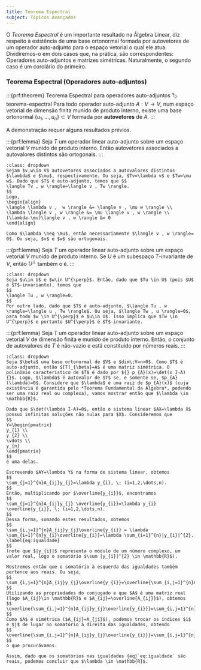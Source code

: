 ```yaml
---
title: Teorema Espectral
subject: Tópicos Avançados
---
```


O *Teorema Espectral* é um importante resultado na Álgebra Linear, diz respeito à existência de uma base ortonormal formada por autovetores de um operador auto-adjunto para o espaço vetorial o qual ele atua. Dividiremos-o em dois casos que, na prática, são correspondentes: Operadores auto-adjuntos e matrizes simétricas. Naturalmente, o segundo caso é um corolário do primeiro.

### Teorema Espectral (Operadores auto-adjuntos)

:::{prf:theorem} Teorema Espectral para operadores auto-adjuntos
:label: teorema-espectral
Para todo operador auto-adjunto $A:V\to V$, num espaço vetorial de dimensão finita munido de produto interno, existe uma base ortonormal $\{ u_{1},\dots,u_{n} \}\subset V$ formada por **autovetores** de $A$.
:::

A demonstração requer alguns resultados prévios.

:::{prf:lemma}
Seja $T$ um operador linear auto-adjunto sobre um espaço vetorial $V$ munido de produto interno. Então autovetores associados a autovalores distintos são ortogonais.
:::

```{admonition} Demonstração
:class: dropdown
Sejam $v,w\in V$ autovetores associados a autovalores distintos $\lambda$ e $\mu$, respectivamente. Ou seja, $Tv=\lambda v$ e $Tw=\mu w$. Dado que $T$ é auto-adjunto, temos que $$
\langle Tv , w \rangle=\langle v , Tw \rangle.
$$
Logo, 
\begin{align}
\langle \lambda v ,  w \rangle &= \langle v , \mu w \rangle \\
\lambda \langle v , w \rangle &= \mu \langle v , w \rangle \\
(\lambda-\mu)\langle v , w \rangle &= 0
\end{align}

Como $\lambda \neq \mu$, então necessariamente $\langle v , w \rangle= 0$. Ou seja, $v$ e $w$ são ortogonais.
```

:::{prf:lemma}
Seja $T$ um operador linear auto-adjunto sobre um espaço vetorial $V$ munido de produto interno. Se $U$ é um subespaço $T$-invariante de $V$, então $U^{\perp}$ também o é. 
:::

```{admonition} Demonstração
:class: dropdown
Seja $u\in U$ e $w\in U^{\perp}$. Então, dado que $Tu \in U$ (pois $U$ é $T$-invariante), temos que
$$
\langle Tu , w \rangle=0.
$$
Por outro lado, dado que $T$ é auto-adjunto, $\langle Tu , w \rangle=\langle u , Tw \rangle$. Ou seja, $\langle Tw , u \rangle=0$, para todo $w \in U^{\perp}$ e $u\in U$. Isso implica que $Tw \in U^{\perp}$ e portanto $U^{\perp}$ é $T$-invariante.
```

:::{prf:lemma}
Seja $T$ um operador linear auto-adjunto sobre um espaço vetorial $V$ de dimensão finita e munido de produto interno. Então, o conjunto de autovalores de $T$ é não-vazio e está constituído por números reais.
:::

```{admonition} Demonstração
:class: dropdown
Seja $\beta$ uma base ortonormal de $V$ e $dim\;V=n>0$. Como $T$ é auto-adjunto, então $[T]_{\beta}=A$ é uma matriz simétrica. O polinômio característico de $T$ é dado por ${} p_{A}(x)=\det(x I-A) {}$. Logo, $\lambda$ é autovalor de $T$ se, e somente se, $p_{A}(\lambda)=0$. Considere que $\lambda$ é uma raiz de $p_{A}(x)$ (cuja existência é garantida pelo *Teorema Fundamental da Álgebra*, podendo ser uma raiz real ou complexa), vamos mostrar então que $\lambda \in \mathbb{R}$.

Dado que $\det(\lambda I-A)=0$, então o sistema linear $AX=\lambda X$ possui infinitas soluções não nulas para $X$. Consideremos que
$$
Y=\begin{pmatrix}
y_{1} \\
y_{2} \\
\vdots \\
y_{n}
\end{pmatrix}
$$
é uma delas.

Escrevendo $AY=\lambda Y$ na forma de sistema linear, obtemos
$$
\sum_{j=1}^{n}A_{ij}y_{j}=\lambda y_{i}, \; (i=1,2,\dots,n).
$$
Então, multiplicando por $\overline{y_{i}}$, encontramos
$$
\sum_{j=1}^{n}A_{ij}y_{j} \overline{y_{i}}=\lambda y_{i} \overline{y_{i}}, \; (i=1,2,\dots,n).
$$
Dessa forma, somando estes resultados, obtemos
$$
\sum_{i,j=1}^{n}A_{ij}y_{j}\overline{y_{i}} = \lambda \sum_{i=1}^{n}y_{i}\overline{y_{i}}=\lambda \sum_{i=1}^{n}|y_{i}|^{2}.
\label{eq:igualdade}
$$
(note que $|y_{i}|$ representa o módulo de um número complexo, um valor real, logo o somatório $\sum |y_{i}|^{2} \in \mathbb{R}$).

Mostremos então que o somatório à esquerda das igualdades também pertence aos reais. Ou seja,
$$
\sum_{i,j=1}^{n}A_{ij}y_{j}\overline{y_{i}}=\overline{\sum_{i,j=1}^{n}A_{ij}y_{j}\overline{y_{i}}}.
$$
Utilizando as propriedades do conjugado e que $A$ é uma matriz real (logo $A_{ij}\in \mathbb{R}$ e $A_{ij}=\overline{A_{ij}}$), obtemos
$$
\overline{\sum_{i,j=1}^{n}A_{ij}y_{j}\overline{y_{i}}}=\sum_{i,j=1}^{n}\overline{A_{ij}}\overline{y_{j}}y_{i}=\sum_{i,j=1}^{n}A_{ij}\overline{y_{j}}y_{i}.
$$
Como $A$ é simétrica ($A_{ij}=A_{ji}$), podemos trocar os índices $i$ e $j$ de lugar no somatório à direita das igualdades, obtendo
$$
\overline{\sum_{i,j=1}^{n}A_{ij}y_{j}\overline{y_{i}}}=\sum_{i,j=1}^{n}A_{ij}y_{j}\overline{y_{i}},
$$
o que procurávamos. 

Assim, dado que os somatórios nas igualdades {eq}`eq:igualdade` são reais, podemos concluir que $\lambda \in \mathbb{R}$.
```
